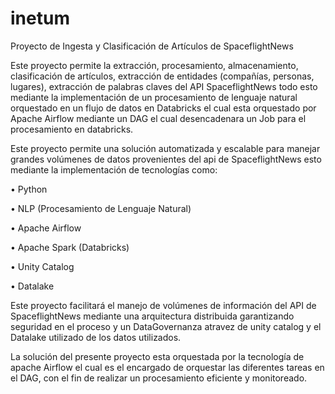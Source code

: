 # inetum
Proyecto de Ingesta y Clasificación de Artículos de SpaceflightNews

Este proyecto permite la extracción, procesamiento, almacenamiento, clasificación de artículos, extracción de entidades (compañías, personas, lugares), extracción de palabras claves del API SpaceflightNews todo esto mediante la implementación de un procesamiento de lenguaje natural orquestado en un flujo de datos en Databricks el cual esta orquestado por Apache Airflow mediante un DAG el cual desencadenara un Job para el procesamiento en databricks.

Este proyecto permite una solución automatizada y escalable para manejar grandes volúmenes de datos provenientes del api de SpaceflightNews esto mediante la implementación de tecnologías como:

  •	Python
  
  •	NLP (Procesamiento de Lenguaje Natural)
  
  •	Apache Airflow
  
  •	Apache Spark (Databricks)
  
  •	Unity Catalog
  
  •	Datalake
  
  
Este proyecto facilitará el manejo de volúmenes de información del API   de SpaceflightNews mediante una arquitectura distribuida garantizando seguridad en el proceso y un DataGovernanza atravez de unity catalog y el Datalake utilizado de los datos utilizados.

La solución del presente proyecto esta orquestada por la tecnología de apache Airflow el cual es el encargado de orquestar las diferentes tareas en el DAG, con el fin de realizar un procesamiento eficiente y monitoreado.

